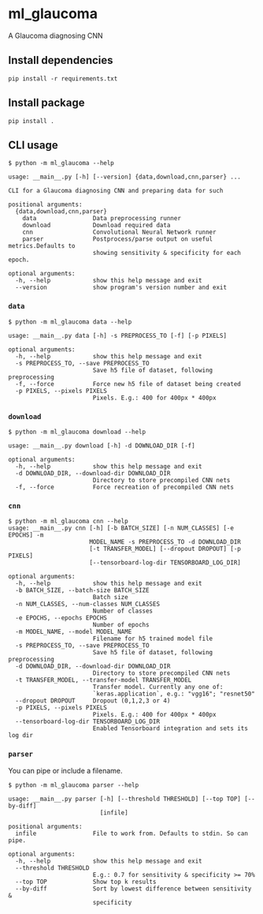 ml_glaucoma
===========
A Glaucoma diagnosing CNN

## Install dependencies

    pip install -r requirements.txt

## Install package

    pip install .

## CLI usage

    $ python -m ml_glaucoma --help

    usage: __main__.py [-h] [--version] {data,download,cnn,parser} ...
    
    CLI for a Glaucoma diagnosing CNN and preparing data for such
    
    positional arguments:
      {data,download,cnn,parser}
        data                Data preprocessing runner
        download            Download required data
        cnn                 Convolutional Neural Network runner
        parser              Postprocess/parse output on useful metrics.Defaults to
                            showing sensitivity & specificity for each epoch.
    
    optional arguments:
      -h, --help            show this help message and exit
      --version             show program's version number and exit

### `data`

    $ python -m ml_glaucoma data --help

    usage: __main__.py data [-h] -s PREPROCESS_TO [-f] [-p PIXELS]
    
    optional arguments:
      -h, --help            show this help message and exit
      -s PREPROCESS_TO, --save PREPROCESS_TO
                            Save h5 file of dataset, following preprocessing
      -f, --force           Force new h5 file of dataset being created
      -p PIXELS, --pixels PIXELS
                            Pixels. E.g.: 400 for 400px * 400px


### `download`

    $ python -m ml_glaucoma download --help
    
    usage: __main__.py download [-h] -d DOWNLOAD_DIR [-f]
    
    optional arguments:
      -h, --help            show this help message and exit
      -d DOWNLOAD_DIR, --download-dir DOWNLOAD_DIR
                            Directory to store precompiled CNN nets
      -f, --force           Force recreation of precompiled CNN nets

### `cnn`

    $ python -m ml_glaucoma cnn --help
    usage: __main__.py cnn [-h] [-b BATCH_SIZE] [-n NUM_CLASSES] [-e EPOCHS] -m
                           MODEL_NAME -s PREPROCESS_TO -d DOWNLOAD_DIR
                           [-t TRANSFER_MODEL] [--dropout DROPOUT] [-p PIXELS]
                           [--tensorboard-log-dir TENSORBOARD_LOG_DIR]
    
    optional arguments:
      -h, --help            show this help message and exit
      -b BATCH_SIZE, --batch-size BATCH_SIZE
                            Batch size
      -n NUM_CLASSES, --num-classes NUM_CLASSES
                            Number of classes
      -e EPOCHS, --epochs EPOCHS
                            Number of epochs
      -m MODEL_NAME, --model MODEL_NAME
                            Filename for h5 trained model file
      -s PREPROCESS_TO, --save PREPROCESS_TO
                            Save h5 file of dataset, following preprocessing
      -d DOWNLOAD_DIR, --download-dir DOWNLOAD_DIR
                            Directory to store precompiled CNN nets
      -t TRANSFER_MODEL, --transfer-model TRANSFER_MODEL
                            Transfer model. Currently any one of:
                            `keras.application`, e.g.: "vgg16"; "resnet50"
      --dropout DROPOUT     Dropout (0,1,2,3 or 4)
      -p PIXELS, --pixels PIXELS
                            Pixels. E.g.: 400 for 400px * 400px
      --tensorboard-log-dir TENSORBOARD_LOG_DIR
                            Enabled Tensorboard integration and sets its log dir

### `parser`
You can pipe or include a filename.

    $ python -m ml_glaucoma parser --help

    usage: __main__.py parser [-h] [--threshold THRESHOLD] [--top TOP] [--by-diff]
                              [infile]
    
    positional arguments:
      infile                File to work from. Defaults to stdin. So can pipe.
    
    optional arguments:
      -h, --help            show this help message and exit
      --threshold THRESHOLD
                            E.g.: 0.7 for sensitivity & specificity >= 70%
      --top TOP             Show top k results
      --by-diff             Sort by lowest difference between sensitivity &
                            specificity
